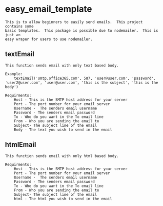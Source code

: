 # easy_email_template
    This is to allow beginners to easily send emails.  This project contains some
    basic templates.  This package is possible due to nodemailer.  This is just an 
    easy wraper for users to use nodemailer.

## textEmail
    This function sends email with only text based body.

    Example: 
        textEmail('smtp.office365.com', 587, 'user@user.com', 'password', 'user2@user.com', 'user@user.com', 'this is the subject', 'this is the body')

    Requirments:
        Host - This is the SMTP host address for your server
        Port - The port number for your email server
        Username -  The senders email username 
        Password - The senders email password 
        To - Who do you want in the To email line 
        From - Who you are sending the email to 
        Subject- The subject line of the email 
        Body - The text you wish to send in the email

## htmlEmail    
    This function sends email with only html based body.

    Requirments:
        Host - This is the SMTP host address for your server
        Port - The port number for your email server
        Username -  The senders email username 
        Password - The senders email password 
        To - Who do you want in the To email line 
        From - Who you are sending the email to 
        Subject- The subject line of the email 
        html - The html you wish to send in the email
